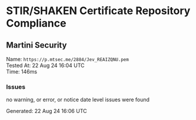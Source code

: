 # STIR/SHAKEN Certificate Repository Compliance

## Martini Security

Name: `https://p.mtsec.me/2884/Jev_REAIZQNU.pem`\
Tested At: 22 Aug 24 16:04 UTC\
Time: 146ms

### Issues

no warning, or error, or notice date level issues were found

Generated: 22 Aug 24 16:06 UTC